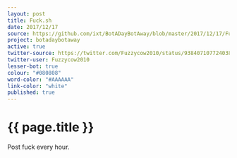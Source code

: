 ```yaml
---
layout: post
title: Fuck.sh
date: 2017/12/17
source: https://github.com/ixt/BotADayBotAway/blob/master/2017/12/17/Fuck.sh
project: botadaybotaway
active: true
twitter-source: https://twitter.com/Fuzzycow2010/status/938407107724038145
twitter-user: Fuzzycow2010
lesser-bot: true
colour: "#080808"
word-color: "#AAAAAA"
link-color: "white"
published: true
---
```

# {{ page.title }} 

Post fuck every hour.
